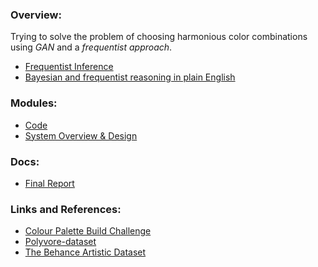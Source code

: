 ### Overview:

Trying to solve the problem of choosing harmonious color combinations using _GAN_ and a _frequentist approach_.

- [Frequentist Inference](https://en.wikipedia.org/wiki/Frequentist_inference)
- [Bayesian and frequentist reasoning in plain English](https://stats.stackexchange.com/questions/22/bayesian-and-frequentist-reasoning-in-plain-english)

### Modules:

- [Code](https://github.com/anicksaha/color-recommender/tree/master/code)
- [System Overview & Design](https://github.com/anicksaha/color-recommender/blob/master/others/system-design.md)

### Docs:

- [Final Report]()

### Links and References:

- [Colour Palette Build Challenge](https://www.youtube.com/watch?v=U2f0vZ5cHF4)
- [Polyvore-dataset](https://github.com/xthan/polyvore-dataset)
- [The Behance Artistic Dataset](https://bam-dataset.org/)


